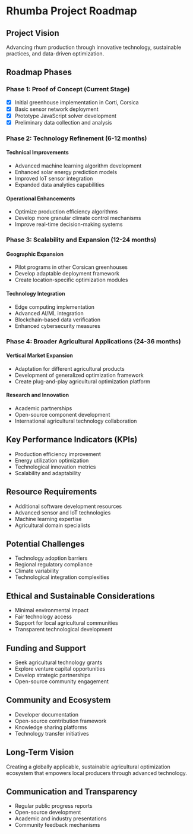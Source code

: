 # Rhumba Project Roadmap

## Project Vision
Advancing rhum production through innovative technology, sustainable practices, and data-driven optimization.

## Roadmap Phases

### Phase 1: Proof of Concept (Current Stage)
- [x] Initial greenhouse implementation in Corti, Corsica
- [x] Basic sensor network deployment
- [x] Prototype JavaScript solver development
- [x] Preliminary data collection and analysis

### Phase 2: Technology Refinement (6-12 months)
#### Technical Improvements
- Advanced machine learning algorithm development
- Enhanced solar energy prediction models
- Improved IoT sensor integration
- Expanded data analytics capabilities

#### Operational Enhancements
- Optimize production efficiency algorithms
- Develop more granular climate control mechanisms
- Improve real-time decision-making systems

### Phase 3: Scalability and Expansion (12-24 months)
#### Geographic Expansion
- Pilot programs in other Corsican greenhouses
- Develop adaptable deployment framework
- Create location-specific optimization modules

#### Technology Integration
- Edge computing implementation
- Advanced AI/ML integration
- Blockchain-based data verification
- Enhanced cybersecurity measures

### Phase 4: Broader Agricultural Applications (24-36 months)
#### Vertical Market Expansion
- Adaptation for different agricultural products
- Development of generalized optimization framework
- Create plug-and-play agricultural optimization platform

#### Research and Innovation
- Academic partnerships
- Open-source component development
- International agricultural technology collaboration

## Key Performance Indicators (KPIs)
- Production efficiency improvement
- Energy utilization optimization
- Technological innovation metrics
- Scalability and adaptability

## Resource Requirements
- Additional software development resources
- Advanced sensor and IoT technologies
- Machine learning expertise
- Agricultural domain specialists

## Potential Challenges
- Technology adoption barriers
- Regional regulatory compliance
- Climate variability
- Technological integration complexities

## Ethical and Sustainable Considerations
- Minimal environmental impact
- Fair technology access
- Support for local agricultural communities
- Transparent technological development

## Funding and Support
- Seek agricultural technology grants
- Explore venture capital opportunities
- Develop strategic partnerships
- Open-source community engagement

## Community and Ecosystem
- Developer documentation
- Open-source contribution framework
- Knowledge sharing platforms
- Technology transfer initiatives

## Long-Term Vision
Creating a globally applicable, sustainable agricultural optimization ecosystem that empowers local producers through advanced technology.

## Communication and Transparency
- Regular public progress reports
- Open-source development
- Academic and industry presentations
- Community feedback mechanisms
